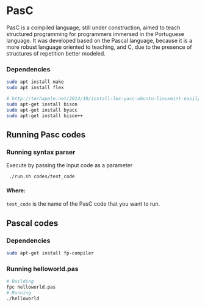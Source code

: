 # PasC

PasC is a compiled language, still under construction, aimed to teach structured programming for programmers immersed in the Portuguese language. It was developed based on the Pascal language, because it is a more robust language oriented to teaching, and C, due to the presence of structures of repetition better modeled.

### Dependencies

```bash
sudo apt install make
sudo apt install flex

# http://techapple.net/2014/10/install-lex-yacc-ubuntu-linuxmint-easily-works-versions/
sudo apt-get install bison
sudo apt-get install byacc
sudo apt-get install bison++
```


## Running Pasc codes

### Running syntax parser
Execute by passing the input code as a parameter

```bash
 ./run.sh codes/test_code 
```
#### Where:

```test_code``` is the name of the PasC code that you want to run.

## Pascal codes

### Dependencies

```bash
sudo apt-get install fp-compiler
```
### Running helloworld.pas

```bash
# Building
fpc helloworld.pas 
# Running
./helloworld
```
